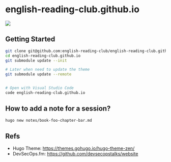 # english-reading-club.github.io

[ ![](https://github.com/english-reading-club/english-reading-club.github.io/actions/workflows/main.yml/badge.svg) ](https://github.com/english-reading-club/english-reading-club.github.io/actions/workflows/main.yml)

## Getting Started

```sh
git clone git@github.com:english-reading-club/english-reading-club.github.io.git
cd english-reading-club.github.io
git submodule update --init

# Later when need to update the theme
git submodule update --remote


# Open with Visual Studio Code
code english-reading-club.github.io 
```

## How to add a note for a session?

```sh
hugo new notes/book-foo-chapter-bar.md
```


## Refs
- Hugo Theme: https://themes.gohugo.io/hugo-theme-zen/
- DevSecOps.fm: https://github.com/devsecopstalks/website
